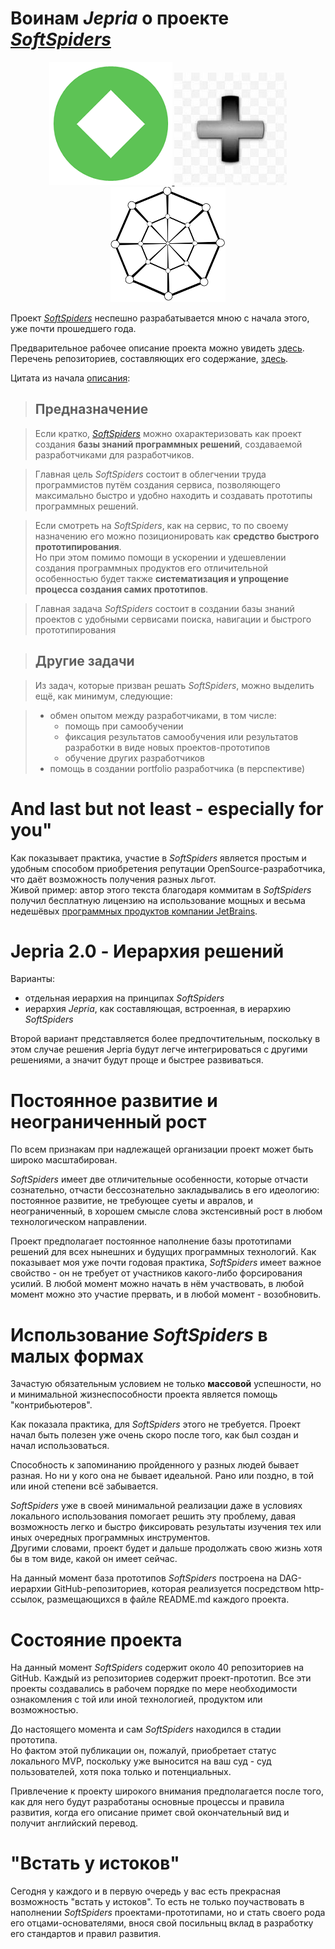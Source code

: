 # Воинам *Jepria* о проекте *[SoftSpiders](https://github.com/softspider)*

<p align="center">
  <a href="https://github.com/Jepria">
    <img src="./images/jepria-logo-85.png" />
  </a>
  <img src="./images/plus-3d-80.jpg" />
  <a href="https://github.com/softspider">
    <img src="./images/sslogo-from-github-40.png" />
  </a>
</p>

Проект *[SoftSpiders](https://github.com/softspider)* неспешно разрабатывается мною с начала этого, уже почти прошедшего года.

Предварительное рабочее описание проекта можно увидеть [здесь](https://github.com/softspider/softspiders).  
Перечень репозиториев, составляющих его содержание, [здесь](https://github.com/softspider?tab=repositories). 

Цитата из начала [описания](https://github.com/softspider/softspiders):

>## Предназначение 

>Если кратко, *[SoftSpiders](https://github.com/softspider)* можно охарактеризовать как проект создания **базы знаний
программных решений**, создаваемой разработчиками для разработчиков.  
 
>Главная цель *SoftSpiders* состоит в облегчении труда программистов путём создания сервиса, позволяющего максимально быстро и
удобно находить и создавать прототипы программных решений.  

>Если смотреть на *SoftSpiders*, как на сервис, то по своему назначению его можно позиционировать как **средство быстрого
>прототипирования**.    
Но при этом помимо помощи в ускорении и удешевлении создания программных продуктов его отличительной особенностью будет
также **систематизация и упрощение процесса создания самих прототипов**.

>Главная задача *SoftSpiders* состоит в создании базы знаний проектов с удобными сервисами поиска, навигации и быстрого
прототипирования

>## Другие задачи 

>Из задач, которые призван решать *SoftSpiders*, можно выделить ещё, как минимум, следующие:  

>- обмен опытом между разработчиками, в том числе:
>    - помощь при самообучении
>    - фиксация результатов самообучения или результатов разработки в виде новых проектов-прототипов
>    - обучение других разработчиков
>- помощь в создании portfolio разработчика (в перспективе)
  
# And last but not least - especially for you"
Как показывает практика, участие в *SoftSpiders* является простым и удобным
способом приобретения репутации OpenSource-разработчика, что даёт возможность получения разных льгот.  
Живой пример: автор этого текста благодаря коммитам в *SoftSpiders* получил бесплатную лицензию на использование мощных
и весьма недешёвых [программных продуктов компании JetBrains](https://www.jetbrains.com/ru-ru/products.html).

# Jepria 2.0 - Иерархия решений

Варианты:
- отдельная иерархия на принципах *SoftSpiders*
- иерархия *Jepria*, как составляющая, встроенная, в иерархию *SoftSpiders*

Второй вариант представляется более предпочтительным, поскольку в этом случае решения Jepria будут легче интегрироваться
с другими решениями, а значит будут проще и быстрее развиваться.

# Постоянное развитие и неограниченный рост 

По всем признакам при надлежащей организации проект может быть широко масштабирован. 

*SoftSpiders* имеет две отличительные особенности, которые отчасти сознательно, отчасти бессознательно закладывались в его
идеологию: постоянное развитие, не требующее суеты и авралов, и неограниченный, в хорошем смысле слова экстенсивный рост
в любом технологическом направлении. 

Проект предполагает постоянное наполнение базы прототипами решений для всех нынешних и будущих программных технологий.
Как показывает моя уже почти годовая практика, *SoftSpiders* имеет важное свойство - он не требует от участников
какого-либо форсирования усилий. В любой момент можно начать в нём участвовать, в любой момент можно это участие
прервать, и в любой момент - возобновить.


# Использование *SoftSpiders* в малых формах

Зачастую обязательным условием не только **массовой** успешности, но и минимальной жизнеспособности проекта является
помощь "контрибьютеров".

Как показала практика, для *SoftSpiders* этого не требуется. Проект начал быть полезен уже очень скоро после того,
как был создан и начал использоваться.

Способность к запоминанию пройденного у разных людей бывает разная. Но ни у кого она не бывает идеальной. Рано или
поздно, в той или иной степени всё забывается.

*SoftSpiders* уже в своей минимальной реализации даже в условиях локального использования помогает решить эту проблему,
давая возможность легко и быстро фиксировать результаты изучения тех или иных очередных программных инструментов.  
Другими словами, проект будет и дальше продолжать свою жизнь хотя бы в том виде, какой он имеет сейчас.
 
На данный момент база прототипов *SoftSpiders* построена на DAG-иерархии GitHub-репозиториев, которая реализуется
посредством http-ссылок, размещающихся в файле README.md каждого проекта. 


# Состояние проекта

На данный момент *SoftSpiders* содержит около 40 репозиториев на GitHub. Каждый из репозиториев содержит проект-прототип.
Все эти проекты создавались в рабочем порядке по мере необходимости ознакомления с той или иной технологией, продуктом
или возможностью.

До настоящего момента и сам *SoftSpiders* находился в стадии прототипа.  
Но фактом этой публикации он, пожалуй, приобретает статус  локального MVP, поскольку уже выносится на ваш суд - суд
пользователей, хотя пока только и потенциальных.

Привлечение к проекту широкого внимания предполагается после того, как для него будут разработаны основные процессы и
правила развития, когда его описание примет свой окончательный вид и получит английский перевод.


# "Встать у истоков" 

Сегодня у каждого и в первую очередь  у вас есть прекрасная возможность "встать у истоков". То есть не только
поучаствовать в
наполнении *SoftSpiders* проектами-прототипами, но и стать своего рода его отцами-основателями, внося свой посильныц
вклад в разработку его стандартов и правил развития.
